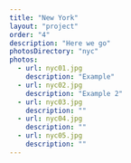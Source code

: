 ```yaml
---
title: "New York"
layout: "project"
order: "4"
description: "Here we go"
photosDirectory: "nyc"
photos:
  - url: nyc01.jpg
    description: "Example"
  - url: nyc02.jpg
    description: "Example 2"
  - url: nyc03.jpg
    description: ""
  - url: nyc04.jpg
    description: ""
  - url: nyc05.jpg
    description: ""
---
```

